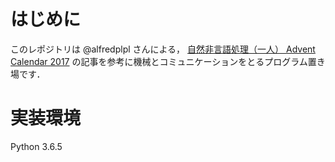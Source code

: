 # はじめに
このレポジトリは @alfredplpl さんによる，
[自然非言語処理（一人） Advent Calendar 2017](https://qiita.com/advent-calendar/2017/nonverbal)
の記事を参考に機械とコミュニケーションをとるプログラム置き場です．

# 実装環境
Python 3.6.5
